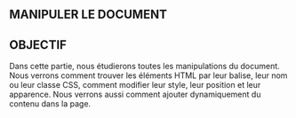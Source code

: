 MANIPULER LE DOCUMENT
---------------------

OBJECTIF
--------

Dans cette partie, nous étudierons toutes les manipulations du document. Nous
verrons comment trouver les éléments HTML par leur balise, leur nom ou leur
classe CSS, comment modifier leur style, leur position et leur apparence. Nous
verrons aussi comment ajouter dynamiquement du contenu dans la page.
